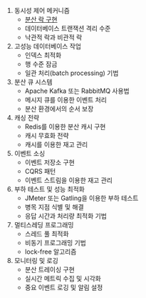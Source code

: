 1. 동시성 제어 메커니즘
   - [분산 락 구현](/240808/Distributed_Lock.md)
   - 데이터베이스 트랜잭션 격리 수준
   - 낙관적 락과 비관적 락
2. 고성능 데이터베이스 작업
   - 인덱스 최적화
   - 행 수준 잠금
   - 일관 처리(batch processing) 기법
3. 분산 큐 시스템
   - Apache Kafka 또는 RabbitMQ 사용법
   - 메시지 큐를 이용한 이벤트 처리
   - 분산 환경에서의 순서 보장
4. 캐싱 전략
   - Redis를 이용한 분산 캐시 구현
   - 캐시 무효화 전략
   - 캐시를 이용한 재고 관리
5. 이벤트 소싱
   - 이벤트 저장소 구현
   - CQRS 패턴
   - 이벤트 스트림을 이용한 재고 관리
6. 부하 테스트 및 성능 최적화
   - JMeter 또는 Gatling을 이용한 부하 테스트
   - 병목 지점 식별 및 해결
   - 응답 시간과 처리량 최적화 기법
7. 멀티스레딩 프로그래밍
   - 스레드 풀 최적화
   - 비동기 프로그래밍 기법
   - lock-free 알고리즘
8. 모니터링 및 로깅
   - 분산 트레이싱 구현
   - 실시간 메트릭 수집 및 시각화
   - 중요 이벤트 로깅 및 알림 설정